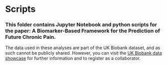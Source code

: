 # Scripts
### This folder contains Jupyter Notebook and python scripts for the paper: A Biomarker-Based Framework for the Prediction of Future Chronic Pain.

The data used in these analyses are part of the UK Biobank dataset, and as such cannot be publicly shared. However, you can visit the [UK Biobank data showcase](https://biobank.ndph.ox.ac.uk/showcase/) for further information and to register as a collaborator.
